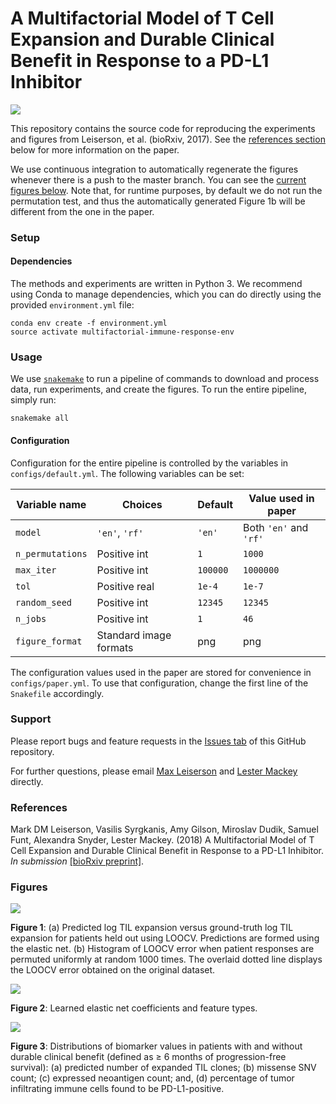 

# A Multifactorial Model of T Cell Expansion and Durable Clinical Benefit in Response to a PD-L1 Inhibitor
<img src='https://travis-ci.org/lrgr/multifactorial-immune-response.svg?branch=master'>

This repository contains the source code for reproducing the experiments and figures from Leiserson, et al. (bioRxiv, 2017). See the [references section](#references) below for more information on the paper.

We use continuous integration to automatically regenerate the figures whenever there is a push to the master branch. You can see the [current figures below](#figures). Note that, for runtime purposes, by default we do not run the permutation test, and thus the automatically generated Figure 1b will be different from the one in the paper.

### Setup

#### Dependencies
The methods and experiments are written in Python 3. We recommend using Conda to manage dependencies, which you can do directly using the provided `environment.yml` file:

    conda env create -f environment.yml
    source activate multifactorial-immune-response-env

### Usage

We use [`snakemake`](https://snakemake.readthedocs.io/en/latest/) to run a pipeline of commands to download and process data, run experiments, and create the figures. To run the entire pipeline, simply run:

    snakemake all

#### Configuration

Configuration for the entire pipeline is controlled by the variables in `configs/default.yml`. The following variables can be set:

| Variable name     | Choices                | Default   |  Value used in paper   |
|-------------------|------------------------|-----------|------------------------|
| `model`           | `'en'`, `'rf'`         | `'en'`    | Both `'en'` and `'rf'` |
| `n_permutations`  | Positive int           | `1`       | `1000`                 |
| `max_iter`        | Positive int           | `100000`  | `1000000`              |
| `tol`             | Positive real          | `1e-4`    | `1e-7`                 |
| `random_seed`     | Positive int           | `12345`   | `12345`                |
| `n_jobs`          | Positive int           | `1`       | `46`                   |
| `figure_format`   | Standard image formats | png       | png                    |

The configuration values used in the paper are stored for convenience in `configs/paper.yml`. To use that configuration, change the first line of the `Snakefile` accordingly.

### Support

Please report bugs and feature requests in the [Issues tab](https://github.com/lrgr/multifactorial-immune-response/issues) of this GitHub repository.

For further questions, please email [Max Leiserson](mailto:mdml@cs.umd.edu) and [Lester Mackey](mailto:lmackey@microsoft.com) directly.

### References

Mark DM Leiserson, Vasilis Syrgkanis, Amy Gilson, Miroslav Dudik, Samuel Funt, Alexandra Snyder, Lester Mackey. (2018) A Multifactorial Model of T Cell Expansion and Durable Clinical Benefit in Response to a PD-L1 Inhibitor. _In submission_ [[bioRxiv preprint]](https://www.biorxiv.org/content/early/2017/12/08/231316).

### Figures

<img src='http://multifactorial-immune-response.lrgr.io/fig1.png'>

**Figure 1**: (a) Predicted log TIL expansion versus ground-truth log TIL expansion for patients held out using LOOCV.  Predictions are formed using the elastic net. (b) Histogram of LOOCV error when patient responses are permuted uniformly at random 1000 times.  The overlaid dotted line displays the LOOCV error obtained on the original dataset.

 <img src='http://multifactorial-immune-response.lrgr.io/fig2.png?raw=true'>

**Figure 2**: Learned elastic net coefficients and feature types.

<img src='http://multifactorial-immune-response.lrgr.io/fig3.png?raw=true'>

**Figure 3**: Distributions of biomarker values in patients with and without durable clinical benefit (defined as ≥ 6 months of progression-free survival): (a) predicted number of expanded TIL clones; (b) missense SNV count; (c) expressed neoantigen count; and, (d) percentage of tumor infiltrating immune cells found to be PD-L1-positive.
